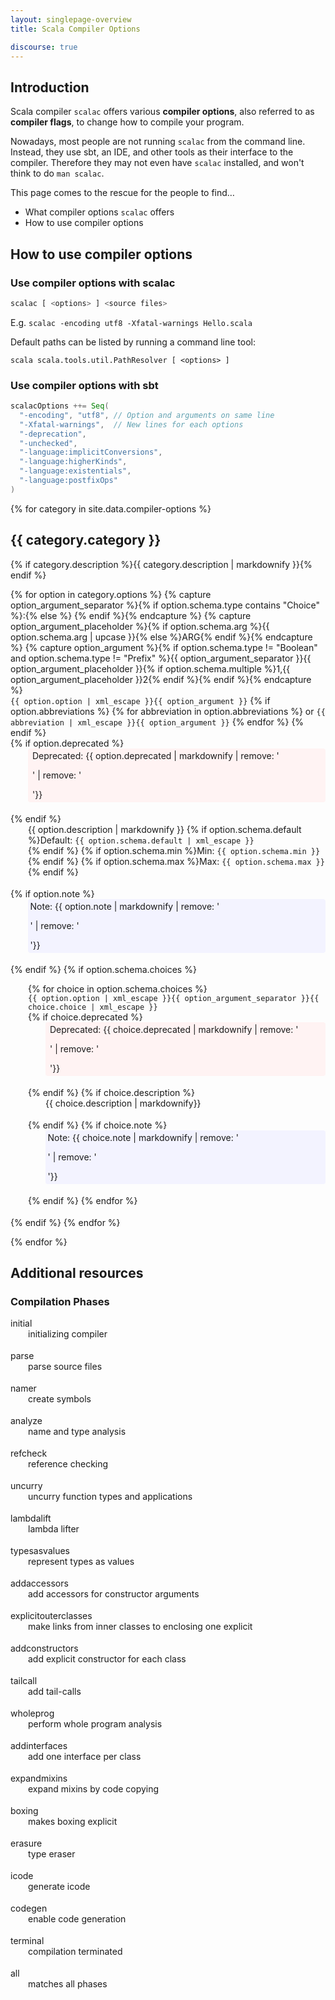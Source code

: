 ```yaml
---
layout: singlepage-overview
title: Scala Compiler Options

discourse: true
---
```

<style type="text/css">
.definition-list dd { 
    margin-left: 2em;
}
.definition-list .deprecated { 
    padding: 0.25em 0.5em; 
    background-color: #fff3f3;
    border-radius: 4px;
}
.definition-list .note { 
    padding: 0.25em 0.25em; 
    background-color: #f3f3ff;
    border-radius: 4px;
}
.definition-list dd {
    margin-bottom:18px;    
}
</style>



## Introduction

Scala compiler `scalac` offers various **compiler options**, also referred to as **compiler flags**, to change how to compile your program.

Nowadays, most people are not running `scalac` from the command line.
Instead, they use sbt, an IDE, and other tools as their interface to the compiler.
Therefore they may not even have `scalac` installed, and won't think to do `man scalac`.

This page comes to the rescue for the people to find&hellip;

* What compiler options `scalac` offers
* How to use compiler options


## How to use compiler options

### Use compiler options with scalac

```bash
scalac [ <options> ] <source files>
```

E.g. `scalac -encoding utf8 -Xfatal-warnings Hello.scala`

Default paths can be listed by running a command line tool:
```
scala scala.tools.util.PathResolver [ <options> ]
```



### Use compiler options with sbt



```scala
scalacOptions ++= Seq(
  "-encoding", "utf8", // Option and arguments on same line
  "-Xfatal-warnings",  // New lines for each options
  "-deprecation",
  "-unchecked",
  "-language:implicitConversions",
  "-language:higherKinds",
  "-language:existentials",
  "-language:postfixOps"
)
```



{% for category in site.data.compiler-options %}
<h2>{{ category.category }}</h2>
{% if category.description %}{{ category.description | markdownify }}{% endif %}

<dl class="definition-list">
{% for option in category.options %}
    {% capture option_argument_separator %}{% if option.schema.type contains "Choice" %}:{% else %} {% endif %}{% endcapture %}
    {% capture option_argument_placeholder %}{% if option.schema.arg %}{{ option.schema.arg | upcase }}{% else %}ARG{% endif %}{% endcapture %}
    {% capture option_argument %}{% if option.schema.type != "Boolean" and option.schema.type != "Prefix" %}{{ option_argument_separator }}{{ option_argument_placeholder }}{% if option.schema.multiple %}1,{{ option_argument_placeholder }}2{% endif %}{% endif %}{% endcapture %}
    <dt>
        <code>{{ option.option | xml_escape }}{{ option_argument }}</code>
        {% if option.abbreviations %}
        {% for abbreviation in option.abbreviations %}
         or <code>{{ abbreviation | xml_escape }}{{ option_argument }}</code>
        {% endfor %}  
        {% endif %}
    </dt>
    {% if option.deprecated %}<dd class="deprecated"><i class="fa fa-exclamation-triangle"></i> Deprecated: {{ option.deprecated | markdownify | remove: '<p>' | remove: '</p>'}}</dd>{% endif %}            
    <dd class="description">
        {{ option.description | markdownify }}
        {% if option.schema.default %}Default: <code>{{ option.schema.default | xml_escape }}</code><br>{% endif %}
        {% if option.schema.min %}Min: <code>{{ option.schema.min }}</code><br>{% endif %}
        {% if option.schema.max %}Max: <code>{{ option.schema.max }}</code><br>{% endif %}        
    </dd>
    {% if option.note %}<dd class="note"><i class="fa fa-sticky-note"></i> Note: {{ option.note | markdownify | remove: '<p>' | remove: '</p>'}}</dd>{% endif %}            
    {% if option.schema.choices %}
    <dd class="choices">
        <dl class="choices">
          <!-- TODO: deprecated for choice -->          
          {% for choice in option.schema.choices %}
            <dt><code>{{ option.option | xml_escape }}{{ option_argument_separator }}{{ choice.choice | xml_escape }}</code></dt>
            {% if choice.deprecated %}<dd class="deprecated"><i class="fa fa-exclamation-triangle"></i> Deprecated: {{ choice.deprecated | markdownify | remove: '<p>' | remove: '</p>'}}</dd>{% endif %}
            {% if choice.description %}<dd class="description">{{ choice.description | markdownify}}</dd>{% endif %}
            {% if choice.note %}<dd class="note"><i class="fa fa-sticky-note"></i> Note: {{ choice.note | markdownify | remove: '<p>' | remove: '</p>'}}</dd>{% endif %}
          {% endfor %}  
        </dl>
    </dd>
    {% endif %}
{% endfor %}  
</dl>

{% endfor %}  


## Additional resources

### Compilation Phases

<dl class="definition-list">
<dt>initial</dt>
<dd>initializing compiler</dd>

<dt>parse</dt>
<dd>parse source files</dd>

<dt>namer</dt>
<dd>create symbols</dd>

<dt>analyze</dt>
<dd>name and type analysis</dd>

<dt>refcheck</dt>
<dd>reference checking</dd>

<dt>uncurry</dt>
<dd>uncurry function types and applications</dd>

<dt>lambdalift</dt>
<dd>lambda lifter</dd>

<dt>typesasvalues</dt>
<dd>represent types as values</dd>

<dt>addaccessors</dt>
<dd>add accessors for constructor arguments</dd>

<dt>explicitouterclasses</dt>
<dd>make links from inner classes to enclosing one explicit</dd>

<dt>addconstructors</dt>
<dd>add explicit constructor for each class</dd>

<dt>tailcall</dt>
<dd>add tail-calls</dd>

<dt>wholeprog</dt>
<dd>perform whole program analysis</dd>

<dt>addinterfaces</dt>
<dd>add one interface per class</dd>

<dt>expandmixins</dt>
<dd>expand mixins by code copying</dd>

<dt>boxing</dt>
<dd>makes boxing explicit</dd>

<dt>erasure</dt>
<dd>type eraser</dd>

<dt>icode</dt>
<dd>generate icode</dd>

<dt>codegen</dt>
<dd>enable code generation</dd>

<dt>terminal</dt>
<dd>compilation terminated</dd>

<dt>all</dt>
<dd>matches all phases</dd>
</dl>
    
